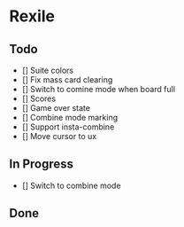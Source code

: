 # Rexile

## Todo

- [] Suite colors
- [] Fix mass card clearing
- [] Switch to comine mode when board full
- [] Scores
- [] Game over state
- [] Combine mode marking
- [] Support insta-combine
- [] Move cursor to ux

## In Progress

- [] Switch to combine mode

## Done
